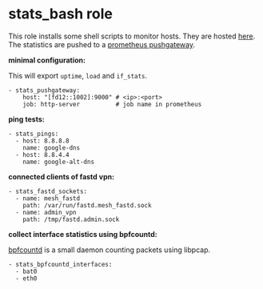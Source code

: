 # stats_bash role

This role installs some shell scripts to monitor hosts. They are hosted
[here](https://github.com/freifunkh/prometheus-sn). The statistics are
pushed to a [prometheus pushgateway](https://github.com/prometheus/pushgateway).

**minimal configuration:**

This will export ```uptime```, ```load``` and ```if_stats```.

    - stats_pushgateway:
        host: "[fd12::1002]:9000" # <ip>:<port>
        job: http-server          # job name in prometheus

**ping tests:**

    - stats_pings:
      - host: 8.8.8.8
        name: google-dns
      - host: 8.8.4.4
        name: google-alt-dns

**connected clients of fastd vpn:**

    - stats_fastd_sockets:
      - name: mesh_fastd
        path: /var/run/fastd.mesh_fastd.sock
      - name: admin_vpn
        path: /tmp/fastd.admin.sock

**collect interface statistics using bpfcountd:**

[bpfcountd](https://github.com/lemoer/bpfcountd) is a small daemon counting
packets using libpcap.

    - stats_bpfcountd_interfaces:
      - bat0
      - eth0
